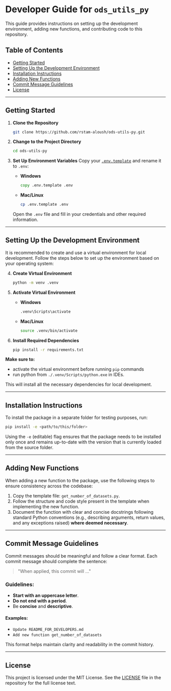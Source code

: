 # Developer Guide for `ods_utils_py`

This guide provides instructions on setting up the development environment, adding new functions, and contributing code to this repository.

## Table of Contents
- [Getting Started](#getting-started)
- [Setting Up the Development Environment](#setting-up-the-development-environment)
- [Installation Instructions](#installation-instructions)
- [Adding New Functions](#adding-new-functions)
- [Commit Message Guidelines](#commit-message-guidelines)
- [License](#license)

---

## Getting Started

1. **Clone the Repository**
   ```bash
   git clone https://github.com/rstam-aloush/ods-utils-py.git
   ```

2. **Change to the Project Directory**
   ```bash
   cd ods-utils-py
   ```

3. **Set Up Environment Variables**
   Copy your [`.env.template`](.env.template) and rename it to `.env`:
   - **Windows**
     ```cmd
     copy .env.template .env
     ```
   - **Mac/Linux**
     ```bash
     cp .env.template .env
     ```
   Open the `.env` file and fill in your credentials and other required information.

---

## Setting Up the Development Environment

It is recommended to create and use a virtual environment for local development. Follow the steps below to set up the environment based on your operating system:

4. **Create Virtual Environment**
   ```bash
   python -m venv .venv
   ```

1. **Activate Virtual Environment**

   - **Windows**
     ```bash
     .venv\Scripts\activate
     ```

   - **Mac/Linux**
     ```bash
     source .venv/bin/activate
     ```

1. **Install Required Dependencies**
   ```bash
   pip install -r requirements.txt
   ```

**Make sure to:** 
- activate the virtual environment before running ```pip``` commands 
- run python from 
```./.venv/Scripts/python.exe``` in IDEs.

This will install all the necessary dependencies for local development.

---

## Installation Instructions

To install the package in a separate folder for testing purposes, run:

```bash
pip install -e <path/to/this/folder>
```

Using the `-e` (editable) flag ensures that the package needs to be installed only once and remains up-to-date with the version that is currently loaded from the source folder.

---

## Adding New Functions

When adding a new function to the package, use the following steps to ensure consistency across the codebase:

1. Copy the template file: `get_number_of_datasets.py`.
2. Follow the structure and code style present in the template when implementing the new function.
3. Document the function with clear and concise docstrings following standard Python conventions (e.g., describing arguments, return values, and any exceptions raised) **where deemed necessary**.

---

## Commit Message Guidelines

Commit messages should be meaningful and follow a clear format. Each commit message should complete the sentence:

> "When applied, this commit will ..."

### Guidelines:
- **Start with an uppercase letter**.
- **Do not end with a period**.
- Be **concise** and **descriptive**.

#### Examples:
- `Update README_FOR_DEVELOPERS.md`
- `Add new function get_number_of_datasets`

This format helps maintain clarity and readability in the commit history.

---

## License

This project is licensed under the MIT License. See the [LICENSE](LICENSE) file in the repository for the full license text.
